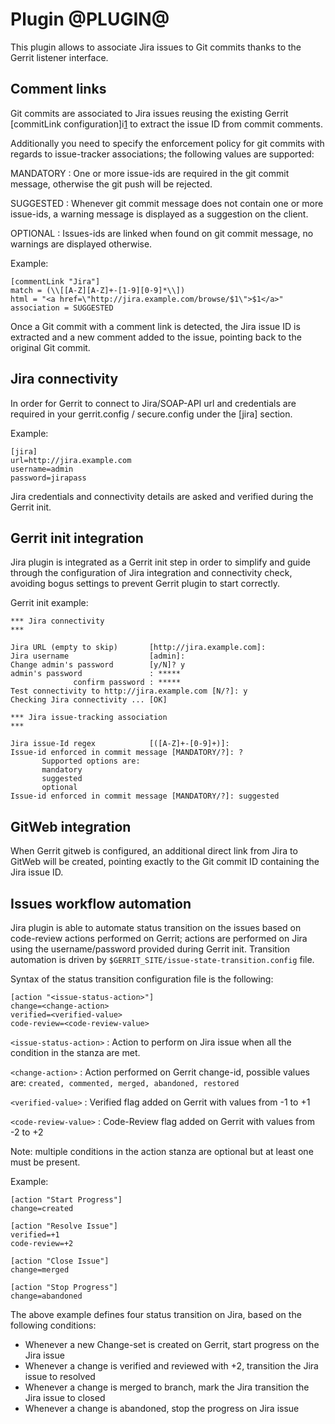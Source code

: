 Plugin @PLUGIN@
===============

This plugin allows to associate Jira issues to Git commits thanks to
the Gerrit listener interface.

Comment links
----------------

Git commits are associated to Jira issues reusing the existing Gerrit
[commitLink configuration]i[1] to extract the issue ID from commit comments.

[1]: ../../../Documentation/config-gerrit.html#_a_id_commentlink_a_section_commentlink

Additionally you need to specify the enforcement policy for git commits
with regards to issue-tracker associations; the following values are supported:

MANDATORY
:	 One or more issue-ids are required in the git commit message, otherwise
	 the git push will be rejected.

SUGGESTED
:	 Whenever git commit message does not contain one or more issue-ids,
	 a warning message is displayed as a suggestion on the client.

OPTIONAL
:	 Issues-ids are linked when found on git commit message, no warnings are
	 displayed otherwise.

Example:

    [commentLink "Jira"]
    match = (\\[[A-Z][A-Z]+-[1-9][0-9]*\\])
    html = "<a href=\"http://jira.example.com/browse/$1\">$1</a>"
    association = SUGGESTED

Once a Git commit with a comment link is detected, the Jira issue ID
is extracted and a new comment added to the issue, pointing back to
the original Git commit.

Jira connectivity
-----------------

In order for Gerrit to connect to Jira/SOAP-API url and credentials
are required in your gerrit.config / secure.config under the [jira] section.

Example:

    [jira]
    url=http://jira.example.com
    username=admin
    password=jirapass

Jira credentials and connectivity details are asked and verified during the Gerrit init.

Gerrit init integration
-----------------------

Jira plugin is integrated as a Gerrit init step in order to simplify and guide
through the configuration of Jira integration and connectivity check, avoiding
bogus settings to prevent Gerrit plugin to start correctly.

Gerrit init example:

    *** Jira connectivity
    ***

    Jira URL (empty to skip)       [http://jira.example.com]:
    Jira username                  [admin]:
    Change admin's password        [y/N]? y
    admin's password               : *****
                  confirm password : *****
    Test connectivity to http://jira.example.com [N/?]: y
    Checking Jira connectivity ... [OK]

    *** Jira issue-tracking association
    ***

    Jira issue-Id regex            [([A-Z]+-[0-9]+)]:
    Issue-id enforced in commit message [MANDATORY/?]: ?
           Supported options are:
           mandatory
           suggested
           optional
    Issue-id enforced in commit message [MANDATORY/?]: suggested

GitWeb integration
----------------

When Gerrit gitweb is configured, an additional direct link from Jira to GitWeb
will be created, pointing exactly to the Git commit ID containing the Jira issue ID.

Issues workflow automation
--------------------------

Jira plugin is able to automate status transition on the issues based on
code-review actions performed on Gerrit; actions are performed on Jira using
the username/password provided during Gerrit init.
Transition automation is driven by `$GERRIT_SITE/issue-state-transition.config` file.

Syntax of the status transition configuration file is the following:

    [action "<issue-status-action>"]
    change=<change-action>
    verified=<verified-value>
    code-review=<code-review-value>

`<issue-status-action>`
:	Action to perform on Jira issue when all the condition in the stanza are met.

`<change-action>`
:	Action performed on Gerrit change-id, possible values are:
	`created, commented, merged, abandoned, restored`

`<verified-value>`
:	Verified flag added on Gerrit with values from -1 to +1

`<code-review-value>`
:	Code-Review flag added on Gerrit with values from -2 to +2

Note: multiple conditions in the action stanza are optional but at least one must be present.

Example:

    [action "Start Progress"]
    change=created

    [action "Resolve Issue"]
    verified=+1
    code-review=+2

    [action "Close Issue"]
    change=merged

    [action "Stop Progress"]
    change=abandoned

The above example defines four status transition on Jira, based on the following conditions:

* Whenever a new Change-set is created on Gerrit, start progress on the Jira issue
* Whenever a change is verified and reviewed with +2, transition the Jira issue to resolved
* Whenever a change is merged to branch, mark the Jira transition the Jira issue to closed
* Whenever a change is abandoned, stop the progress on Jira issue
